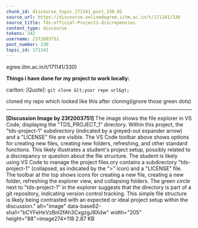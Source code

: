 ```yaml
---
chunk_id: discourse_topic_171141_post_330_01
source_url: https://discourse.onlinedegree.iitm.ac.in/t/171141/330
source_title: Tds-official-Project1-discrepencies
content_type: discourse
tokens: 342
username: 23f2003751
post_number: 330
topic_id: 171141
---
```


egree.iitm.ac.in/t/171141/330)

**Things i have done for my project to work locally:**

carlton:
[Quote]: 
`git clone &lt;your repo url&gt;`

cloned my repo which looked like this after cloning(ignore those green dots)

---

**[Discussion Image by 23f2003751]** The image shows the file explorer in VS Code, displaying the "TDS_PROJECT_1" directory. Within this project, the "tds-project-1" subdirectory (indicated by a greyed-out expander arrow) and a "LICENSE" file are visible. The VS Code toolbar above shows options for creating new files, creating new folders, refreshing, and other standard functions. This likely illustrates a student's project setup, possibly related to a discrepancy or question about the file structure. The student is likely using VS Code to manage the project files.ory contains a subdirectory "tds-project-1" (collapsed, as indicated by the ">" icon) and a "LICENSE" file. The toolbar at the top shows icons for creating a new file, creating a new folder, refreshing the explorer view, and collapsing folders. The green circle next to "tds-project-1" in the explorer suggests that the directory is part of a git repository, indicating version control tracking. This simple file structure is likely being contrasted with an expected or ideal project setup within the discussion." alt="image" data-base62-sha1="bCYFeHxVzBnl2fAh3CxgzgJ8Xdw" width="205" height="88">image274×118 2.87 KB
